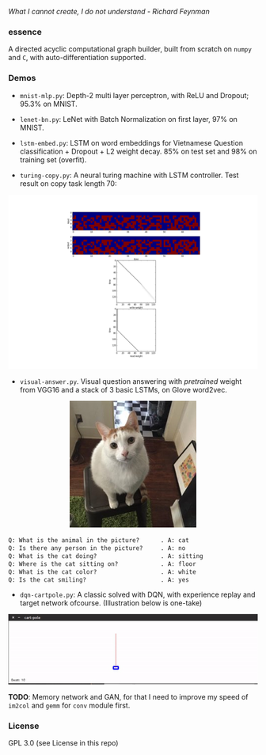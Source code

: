 *What I cannot create, I do not understand - Richard Feynman*

### essence

A directed acyclic computational graph builder, built from scratch on `numpy` and `C`, with auto-differentiation supported.

### Demos

- `mnist-mlp.py`: Depth-2 multi layer perceptron, with ReLU and Dropout; 95.3% on MNIST.

- `lenet-bn.py`: LeNet with Batch Normalization on first layer, 97% on MNIST.

- `lstm-embed.py`: LSTM on word embeddings for Vietnamese Question classification + Dropout + L2 weight decay. 85% on test set and 98% on training set (overfit).

- `turing-copy.py`: A neural turing machine with LSTM controller. Test result on copy task length 70:

![img](turing.png)

- `visual-answer.py`. Visual question answering with *pretrained* weight from VGG16 and a stack of 3 basic LSTMs, on Glove word2vec.

<p align="center"> <img src="test.jpg"/> </p>

```
Q: What is the animal in the picture?      . A: cat
Q: Is there any person in the picture?     . A: no
Q: What is the cat doing?                  . A: sitting
Q: Where is the cat sitting on?            . A: floor
Q: What is the cat color?                  . A: white
Q: Is the cat smiling?                     . A: yes
```

- `dqn-cartpole.py`: A classic solved with DQN, with experience replay and target network ofcourse. (Illustration below is one-take)

<p align="center"> <img src="demo_cartpole.gif"/> </p>

**TODO**: Memory network and GAN, for that I need to improve my speed of `im2col` and `gemm` for `conv` module first.

### License
GPL 3.0 (see License in this repo)